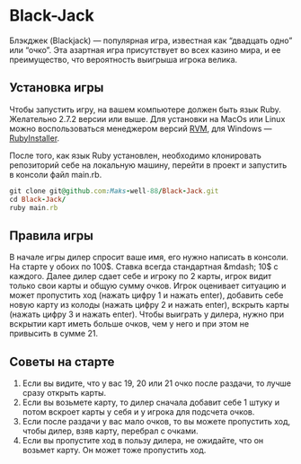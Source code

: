 # Black-Jack

Блэкджек (Blackjack) &mdash; популярная игра, известная как “двадцать одно” или “очко”. Эта азартная игра присутствует во всех казино мира, и ее преимущество, что вероятность выигрыша игрока велика.

## Установка игры

Чтобы запустить игру, на вашем компьютере должен быть язык Ruby. Желательно 2.7.2 версии или выше. Для установки на MacOs или Linux можно воспользоваться менеджером версий [RVM](https://rvm.io/), для Windows &mdash; [RubyInstaller](https://rubyinstaller.org/).

После того, как язык Ruby установлен, необходимо клонировать репозиторий себе на локальную машину, перейти в проект и запустить в консоли файл main.rb.

```ruby
git clone git@github.com:Maks-well-88/Black-Jack.git
cd Black-Jack/
ruby main.rb
```

## Правила игры

В начале игры дилер спросит ваше имя, его нужно написать в консоли. На старте у обоих по 100$. Ставка всегда стандартная &mdash; 10$ с каждого. Далее дилер сдает себе и игроку по 2 карты, игрок видит только свои карты и общую сумму очков. 
Игрок оценивает ситуацию и может пропустить ход (нажать цифру 1 и нажать enter), добавить себе новую карту из колоды (нажать цифру 2  и нажать enter), вскрыть карты (нажать цифру 3  и нажать enter).
Чтобы выиграть у дилера, нужно при вскрытии карт иметь больше очков, чем у него и при этом не привысить в сумме 21.

## Советы на старте

1. Если вы видите, что у вас 19, 20 или 21 очко после раздачи, то лучше сразу открыть карты. 
2. Если вы возьмете карту, то дилер сначала добавит себе 1 штуку и потом вскроет карты у себя и у игрока для подсчета очков.
3. Если после раздачи у вас мало очков, то вы можете пропустить ход, чтобы дилер, взяв карту, перебрал с очками.
4. Если вы пропустите ход в пользу дилера, не ожидайте, что он возьмет карту. Он может тоже пропустить ход.

